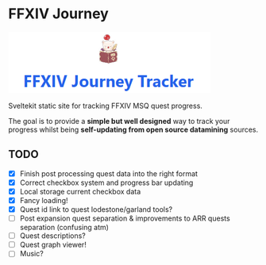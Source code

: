 # FFXIV Journey

![Title](image.png)

Sveltekit static site for tracking FFXIV MSQ quest progress.

The goal is to provide a **simple but well designed** way to track your progress whilst being **self-updating from open source datamining** sources.

## TODO

- [x] Finish post processing quest data into the right format
- [x] Correct checkbox system and progress bar updating
- [x] Local storage current checkbox data
- [x] Fancy loading!
- [x] Quest id link to quest lodestone/garland tools?
- [ ] Post expansion quest separation & improvements to ARR quests separation (confusing atm)
- [ ] Quest descriptions?
- [ ] Quest graph viewer!
- [ ] Music?
